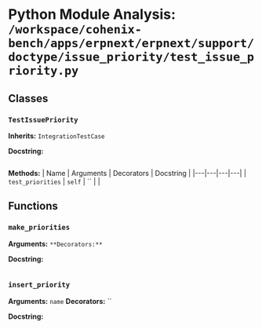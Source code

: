 # Python Module Analysis: `/workspace/cohenix-bench/apps/erpnext/erpnext/support/doctype/issue_priority/test_issue_priority.py`

## Classes

### `TestIssuePriority`
**Inherits:** `IntegrationTestCase`


**Docstring:**
```

```

**Methods:**
| Name | Arguments | Decorators | Docstring |
|---|---|---|---|
| `test_priorities` | `self` | `` |  |





## Functions

### `make_priorities`
**Arguments:** ``
**Decorators:** ``

**Docstring:**
```

```
### `insert_priority`
**Arguments:** `name`
**Decorators:** ``

**Docstring:**
```

```

